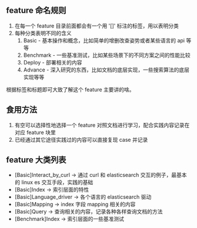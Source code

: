 ## feature 命名规则

1. 在每一个 feature 目录前面都会有一个用 '[]' 标注的标签，用以表明分类
2. 每种分类表明不同的含义
   1. Basic - 基本操作和概念，比如简单的增删改查姿势或者某些语言的 api 等等
   2. Benchmark - 一些基准测试，比如某些场景下的不同方案之间的性能比较
   3. Deploy - 部署相关的内容
   4. Advance - 深入研究的东西，比如文档的底层实现，一些搜索算法的底层实现等等

根据标签和标题即可大致了解这个 feature 主要讲的啥。

## 食用方法

1. 有空可以选择性地选择一个 feature 对照文档进行学习，配合实践内容记录在对应 feature 块里
2. 已经通过其它途径实践过的内容可以直接复现 case 并记录

## feature 大类列表

- [Basic]Interact_by_curl -> 通过 curl 和 elasticsearch 交互的例子，最基本的 linux es 交互手段，实践的基础
- [Basic]Index -> 索引层面的特性
- [Basic]Language_driver -> 各个语言的 elasticsearch 驱动
- [Basic]Mapping -> index 字段 mapping 相关的内容
- [Basic]Query -> 查询相关的内容，记录各种各样查询文档的方法
- [Benchmark]Index -> 索引层面的一些基准测试
